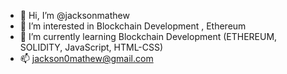 - 👋 Hi, I’m @jacksonmathew
- 👀 I’m interested in Blockchain Development , Ethereum
- 🌱 I’m currently learning Blockchain Development (ETHEREUM, SOLIDITY, JavaScript, HTML-CSS)
- 📫 jackson0mathew@gmail.com

<!---
jacksonmathew/jacksonmathew is a ✨ special ✨ repository because its `README.md` (this file) appears on your GitHub profile.
You can click the Preview link to take a look at your changes.
--->
